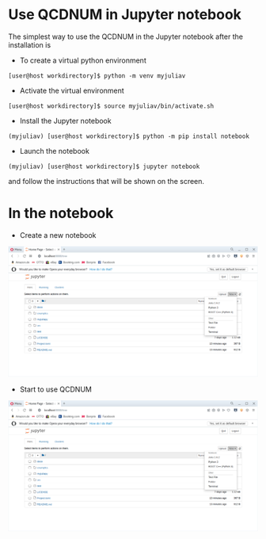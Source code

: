 # Use QCDNUM in Jupyter notebook

The simplest way to use the QCDNUM in the Jupyter notebook after the installation is 

- To create a virtual python environment
```
[user@host workdirectory]$ python -m venv myjuliav
```

- Activate the virtual environment
```
[user@host workdirectory]$ source myjuliav/bin/activate.sh
```

- Install the Jupyter notebook
```
(myjuliav) [user@host workdirectory]$ python -m pip install notebook
```

- Launch the notebook 
```
(myjuliav) [user@host workdirectory]$ jupyter notebook
```
and follow the instructions that will be shown on the screen.

# In the notebook

- Create a new  notebook 

![New notebook](jupyterstart.png)

- Start to use QCDNUM

![QCDNUM](codestart.png)
